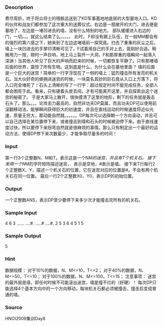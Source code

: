 
### Description
费尽周折，终于将众将士的残骸运送到了KD军事基地地底层的大型墓地入口。KD的伙伴和战友们都参加了这次重大的送葬仪式。右边是一扇敞开的大门，进去便是墓地了，左边是一堵凹进去的墙，没有什么特别的地方。
部队缓缓进入右边的门，一切。。。就这么结束了么。。。。。
此时， F却没有跟上队伍，在一般MM都会有的强烈的第六感之下，她来到了左边这堵墙前一探究竟。扫去了重重的灰尘之后，墙上一块凹进去的手掌印清晰可见了。F试着用自己的手对上去，竟刚好合适。稍微用力一按，顿时一声巨响，地上马上裂开一大洞，F和那厚重的墙瞬间一起落入深渊！当其他人听见了巨大的声响而赶来的时候，一切都恢复平静了。只有那堵墙后面的世界，震惊了所有生物。这到底是什么，为什么会在墓地里面？
墙的后面是一个巨大的迷宫！简单的一行字浮现在了一侧的墙上：猛烈撞击所有发亮的机关石。当大伙好奇的蜂拥进迷宫的时候，一块莫名其妙的巨石竟从入口上方落下，将入口完全堵死了！石头上清晰的写了一行字：超过规定时间不能完成任务，全部人都会困死于此。看来，只有硬着头皮去闯，才有可能离开这里，并且探索出这个迷宫的秘密了。
于是大家马上散开，很快摸清了这里的地形，剩下的任务就是轰击石头了。那么。。。论攻击力最高的，自然非功夫DP莫属，而且功夫DP可以使用前滚翻移动法，能够瞬间获得巨大的初速度，并且在直线运动的时候速度将近似光速，质量无穷大，那动能自然就。。。。。。DP每次可以选择朝一个方向滚动，并且可以自己选择在某位置停下来，或者撞击到墙和石头的时候被迫停下来。由于直线速度过快，所以要停下来拐弯自然就是很麻烦的事情。那么只有制定出一个最好的运动方法，使得DP停下来次数最少，才能争取尽量多的时间！

### Input
第一行3个正整数N、M和T。表示这是一个N*M的迷宫，并且有T个机关石。
接下来用一个N*M的字符矩阵描述迷宫，．表示是空地，#表示是墙。
接下来T行每行2个正整数X、Y，描述一个机关石的位置，它在迷宫对应的位置是#。不会有两个机关石在同一位置。
最后一行2个正整数X0、Y0，表示DP的初始位置。

### Output

一个正整数ANS，表示DP至少要停下来多少次才能撞击完所有的机关石。

### Sample Input
4 6 3
……
….#.
…..#
….#.
2 5
3 6
4 5
1 5

### Sample Output
5

### Hint
数据规模：
对于10%的数据，N、M<=10，T<=2；
对于40%的数据，N、M<=50，T<=10；
对于100%的数据，N、M<=100，T<=15；
注意事项：
迷宫的最外层是墙，即任何时候不可能滚出迷宫，墙是撞不烂的（好硬）！
每次DP只能选择4个基本方向中的一个方向移动，每块机关石都必须被撞击，撞击后变成普通的墙。

### Source
HNOI2009集训Day8